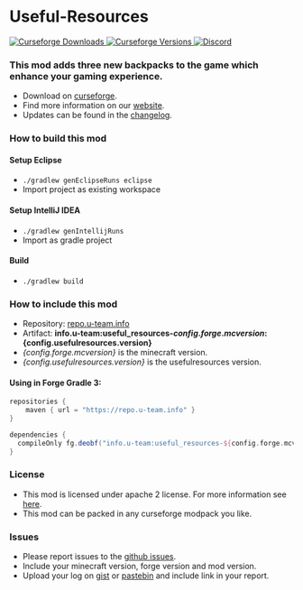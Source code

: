 # Useful-Resources

[
![Curseforge Downloads](http://cf.way2muchnoise.eu/useful-resources.svg)
![Curseforge Versions](http://cf.way2muchnoise.eu/versions/useful-resources.svg)
](https://www.curseforge.com/minecraft/mc-mods/useful-resources)
[
![Discord](https://img.shields.io/discord/297104769649213441?label=Discord)
](https://discordapp.com/invite/QXbWS36)

### This mod adds three new backpacks to the game which enhance your gaming experience.

- Download on [curseforge](https://www.curseforge.com/minecraft/mc-mods/useful-resources).  
- Find more information on our [website](https://u-team.info/mods/usefulresources).
- Updates can be found in the [changelog](CHANGELOG.md).

### How to build this mod

#### Setup Eclipse
- ``./gradlew genEclipseRuns eclipse``
- Import project as existing workspace

#### Setup IntelliJ IDEA
- ``./gradlew genIntellijRuns``
- Import as gradle project

#### Build
- ``./gradlew build``

### How to include this mod

- Repository: [repo.u-team.info](https://repo.u-team.info)
- Artifact: **info.u-team:useful_resources-${config.forge.mcversion}:${config.usefulresources.version}** 
- *{config.forge.mcversion}* is the minecraft version.
- *{config.usefulresources.version}* is the usefulresources version.

#### Using in Forge Gradle 3:
```gradle
repositories {
    maven { url = "https://repo.u-team.info" }
}

dependencies {
  compileOnly fg.deobf("info.u-team:useful_resources-${config.forge.mcversion}:${config.usefulresources.version}")
}
```

### License

- This mod is licensed under apache 2 license. For more information see [here](LICENSE).  
- This mod can be packed in any curseforge modpack you like.

### Issues

- Please report issues to the [github issues](../../issues).
- Include your minecraft version, forge version and mod version.
- Upload your log on [gist](https://gist.github.com) or [pastebin](https://pastebin.com) and include link in your report.
